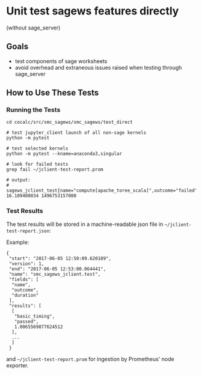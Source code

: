 # Unit test sagews features directly

(without sage_server)

## Goals

- test components of sage worksheets
- avoid overhead and extraneous issues raised when testing through sage_server

## How to Use These Tests

### Running the Tests

```
cd cocalc/src/smc_sagews/smc_sagews/test_direct

# test jupyter_client launch of all non-sage kernels
python -m pytest

# test selected kernels
python -m pytest --kname=anaconda3,singular

# look for failed tests
grep fail ~/jclient-test-report.prom

# output:
# sagews_jclient_test{name="compute[apache_toree_scala]",outcome="failed"} 16.109400034 1496753157000
```

### Test Results

The test results will be stored in a machine-readable json file in `~/jclient-test-report.json`:

Example:

```
{
 "start": "2017-06-05 12:50:09.620189", 
 "version": 1,
 "end": "2017-06-05 12:53:00.064441", 
 "name": "smc_sagews_jclient.test", 
 "fields": [
  "name", 
  "outcome", 
  "duration"
 ], 
 "results": [
  [
   "basic_timing", 
   "passed", 
   1.0065569877624512
  ], 
  ...
  ]
 }
```

and `~/jclient-test-report.prom` for ingestion by Prometheus' node exporter.

